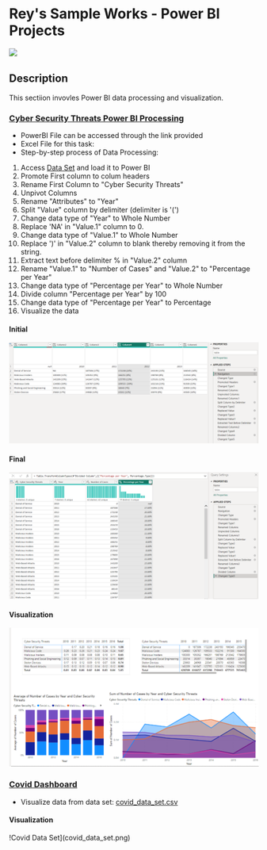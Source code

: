 # Rey's Sample Works - Power BI Projects

<a href=""><img src="https://img.shields.io/badge/HOME%20GitHub-0068cb" /></a>

## Description
This sectiion invovles Power BI data processing and visualization.


### [Cyber Security Threats Power BI Processing](cyber_security_data_set.pbix)
+ PowerBI File can be accessed through the link provided
+ Excel File for this task: 
+ Step-by-step process of Data Processing:

1. Access [Data Set](cyber_security_riks.xlsx) and load it to Power BI 
2. Promote First column to colum headers
3. Rename First Column to "Cyber Security Threats"
4. Unpivot Columns
5. Rename "Attributes" to "Year"
6. Split "Value" column by delimiter (delimiter is '(')
7. Change data type of "Year" to Whole Number
8. Replace 'NA' in "Value.1" column to 0.
9. Change data type of "Value.1" to Whole Number
10. Replace ')' in "Value.2" column to blank thereby removing it from the string.
11. Extract text before delimiter % in "Value.2" column
12. Rename "Value.1" to "Number of Cases" and "Value.2" to "Percentage per Year"
13. Change data type of "Percentage per Year" to Whole Number
14. Divide column "Percentage per Year" by 100
15. Change data type of "Percentage per Year" to Percentage
16. Visualize the data

#### Initial

![Input of Processing](powerbi-initial.png)

#### Final

![Output of Processing](powerbi-final.png)

#### Visualization

![Power BI Visualization](powerbi-visualization.png)

### [Covid Dashboard](covid_data_set.pbix)
+ Visualize data from data set: [covid_data_set.csv](https://drive.google.com/file/d/1CyCHy0bGeTuSATpZNZVOsI3nB2YFQmtS/view?usp=drive_link)

#### Visualization

!Covid Data Set](covid_data_set.png)
